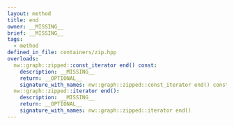 ```yaml
---
layout: method
title: end
owner: __MISSING__
brief: __MISSING__
tags:
  - method
defined_in_file: containers/zip.hpp
overloads:
  nw::graph::zipped::const_iterator end() const:
    description: __MISSING__
    return: __OPTIONAL__
    signature_with_names: nw::graph::zipped::const_iterator end() const
  nw::graph::zipped::iterator end():
    description: __MISSING__
    return: __OPTIONAL__
    signature_with_names: nw::graph::zipped::iterator end()
---
```

